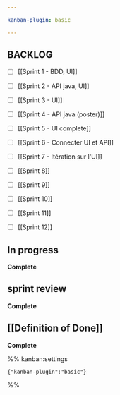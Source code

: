 ```yaml
---

kanban-plugin: basic

---
```


## BACKLOG

- [ ] [[Sprint 1 - BDD, UI]]
- [ ] [[Sprint 2 - API java, UI]]
- [ ] [[Sprint 3 - UI]]
- [ ] [[Sprint 4 - API java (poster)]]
- [ ] [[Sprint 5 - UI complete]]
- [ ] [[Sprint 6 - Connecter UI et API]]
- [ ] [[Sprint 7 - Itération sur l'UI]]
- [ ] [[Sprint 8]]
- [ ] [[Sprint 9]]
- [ ] [[Sprint 10]]
- [ ] [[Sprint 11]]
- [ ] [[Sprint 12]]


## In progress

**Complete**


## sprint review

**Complete**


## [[Definition of Done]]

**Complete**




%% kanban:settings
```
{"kanban-plugin":"basic"}
```
%%